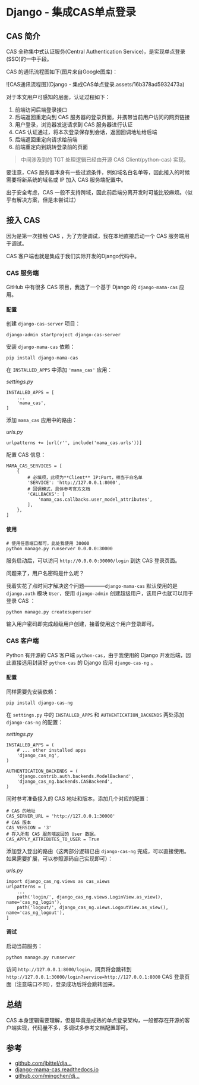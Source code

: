 # Django - 集成CAS单点登录

## CAS 简介

CAS 全称集中式认证服务(Central Authentication Service)，是实现单点登录(SSO)的一中手段。

CAS 的通讯流程图如下(图片来自Google图库)：

![CAS通讯流程图](Django - 集成CAS单点登录.assets/16b378ad5932473a)

对于本文用户可感知的层面，认证过程如下：

1. 前端访问后端登录接口
2. 后端返回重定向到 CAS 服务器的登录页面，并携带当前用户访问的网页链接
3. 用户登录，浏览器发送请求到 CAS 服务器进行认证
4. CAS 认证通过，将本次登录保存到会话，返回回调地址给后端
5. 后端返回重定向请求给前端
6. 前端重定向到跳转登录前的页面

> 中间涉及到的 TGT 处理逻辑已经由开源 CAS Client(python-cas) 实现。

要注意，CAS 服务器本身有一些过滤条件，例如域名白名单等，因此接入的时候需要将新系统的域名或 IP 加入 CAS 服务端配置中。

出于安全考虑，CAS 一般不支持跨域，因此前后端分离开发时可能比较麻烦。（似乎有解决方案，但是未尝试过）

## 接入 CAS

因为是第一次接触 CAS ，为了方便调试，我在本地直接启动一个 CAS 服务端用于调试。

CAS 客户端也就是集成于我们实际开发的Django代码中。

### CAS 服务端

GitHub 中有很多 CAS 项目，我选了一个基于 Django 的 `django-mama-cas` 应用。

#### 配置

创建 `django-cas-server` 项目：

```
django-admin startproject django-cas-server
```

安装 `django-mama-cas` 依赖：

```
pip install django-mama-cas
```

在 `INSTALLED_APPS` 中添加 `'mama_cas'` 应用：

*settings.py*

```
INSTALLED_APPS = [
    ...
    'mama_cas',
]
```

添加 `mama_cas` 应用中的路由：

*urls.py*

```
urlpatterns += [url(r'', include('mama_cas.urls'))]
```

配置 CAS 信息：

```
MAMA_CAS_SERVICES = [
    {
        # 必填项，此项为**Client** IP:Port，相当于白名单
        'SERVICE': 'http://127.0.0.1:8000',
        # 回调模式，具体参考官方文档
        'CALLBACKS': [
            'mama_cas.callbacks.user_model_attributes',
        ],
    },
]
```

#### 使用

```
# 使用任意端口都可，此处我使用 30000
python manage.py runserver 0.0.0.0:30000
```

服务启动后，可以访问 `http://0.0.0.0:30000/login` 到达 CAS 登录页面。

问题来了，用户名密码是什么呢？

我着实花了点时间才解决这个问题————`django-mama-cas` 默认使用的是 `django.auth` 模块 `User`，使用 `django-admin` 创建超级用户，该用户也就可以用于登录 CAS ：

```bash
python manage.py createsuperuser
```

输入用户密码即完成超级用户创建，接着使用这个用户登录即可。

### CAS 客户端

Python 有开源的 CAS 客户端 `python-cas`，由于我使用的 Django 开发后端，因此直接选用封装好 `python-cas` 的 Django 应用 `django-cas-ng` 。

#### 配置

同样需要先安装依赖：

```
pip install django-cas-ng
```

在 `settings.py` 中的 `INSTALLED_APPS` 和 `AUTHENTICATION_BACKENDS` 两处添加 `django-cas-ng` 的配置：

*settings.py*

```
INSTALLED_APPS = (
    # ... other installed apps
    'django_cas_ng',
)

AUTHENTICATION_BACKENDS = (
    'django.contrib.auth.backends.ModelBackend',
    'django_cas_ng.backends.CASBackend',
)
```

同时参考准备接入的 CAS 地址和版本，添加几个对应的配置：

```
# CAS 的地址
CAS_SERVER_URL = 'http://127.0.0.1:30000'
# CAS 版本
CAS_VERSION = '3'
# 存入所有 CAS 服务端返回的 User 数据。
CAS_APPLY_ATTRIBUTES_TO_USER = True
```

添加登入登出的路由（这两部分逻辑已由 `django-cas-ng` 完成，可以直接使用。如果需要扩展，可以参照源码自己实现即可）：

*urls.py*

```
import django_cas_ng.views as cas_views
urlpatterns = [
    ...
    path('login/', django_cas_ng.views.LoginView.as_view(), name='cas_ng_login'),
    path('logout/', django_cas_ng.views.LogoutView.as_view(), name='cas_ng_logout'),
]
```

#### 调试

启动当前服务：

```
python manage.py runserver
```

访问 `http://127.0.0.1:8000/login`，网页将会跳转到 `http://127.0.0.1:30000/login?service=http://127.0.0.1:8000` CAS 登录页面（注意端口不同），登录成功后将会跳转回来。

## 总结

CAS 本身逻辑需要理解，但是毕竟是成熟的单点登录架构，一般都存在开源的客户端实现，代码量不多，多调试多参考文档配置即可。

## 参考

- [github.com/jbittel/dja…](https://github.com/jbittel/django-mama-cas)
- [django-mama-cas.readthedocs.io](https://django-mama-cas.readthedocs.io/)
- [github.com/mingchen/dj…](https://github.com/mingchen/django-cas-ng)